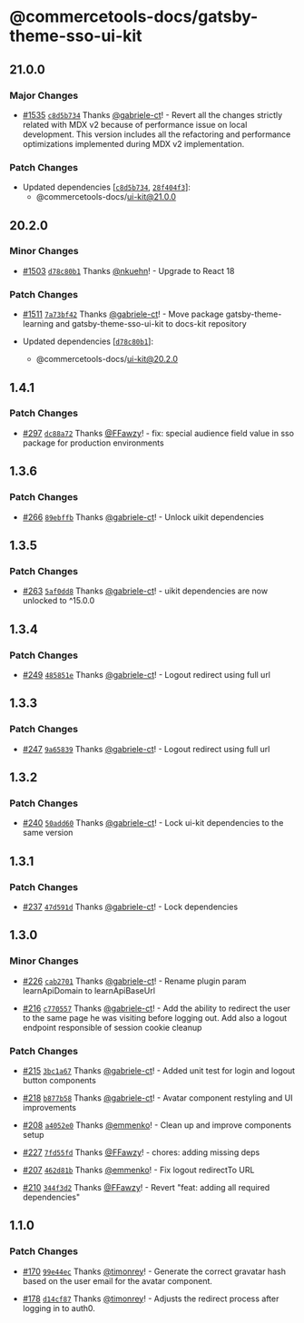 # @commercetools-docs/gatsby-theme-sso-ui-kit

## 21.0.0

### Major Changes

- [#1535](https://github.com/commercetools/commercetools-docs-kit/pull/1535) [`c8d5b734`](https://github.com/commercetools/commercetools-docs-kit/commit/c8d5b734603ba77bfd36c84b7f4ac3e53dab35d2) Thanks [@gabriele-ct](https://github.com/gabriele-ct)! - Revert all the changes strictly related with MDX v2 because of performance issue on local development. This version includes all the refactoring and performance optimizations implemented during MDX v2 implementation.

### Patch Changes

- Updated dependencies [[`c8d5b734`](https://github.com/commercetools/commercetools-docs-kit/commit/c8d5b734603ba77bfd36c84b7f4ac3e53dab35d2), [`28f404f3`](https://github.com/commercetools/commercetools-docs-kit/commit/28f404f377b79939bf58c039ef166c1000198a92)]:
  - @commercetools-docs/ui-kit@21.0.0

## 20.2.0

### Minor Changes

- [#1503](https://github.com/commercetools/commercetools-docs-kit/pull/1503) [`d78c80b1`](https://github.com/commercetools/commercetools-docs-kit/commit/d78c80b1174e47696f1630c44dcf8a0df23fb26c) Thanks [@nkuehn](https://github.com/nkuehn)! - Upgrade to React 18

### Patch Changes

- [#1511](https://github.com/commercetools/commercetools-docs-kit/pull/1511) [`7a73bf42`](https://github.com/commercetools/commercetools-docs-kit/commit/7a73bf4267efe08fd759269aa366d621d5e98fcb) Thanks [@gabriele-ct](https://github.com/gabriele-ct)! - Move package gatsby-theme-learning and gatsby-theme-sso-ui-kit to docs-kit repository

- Updated dependencies [[`d78c80b1`](https://github.com/commercetools/commercetools-docs-kit/commit/d78c80b1174e47696f1630c44dcf8a0df23fb26c)]:
  - @commercetools-docs/ui-kit@20.2.0

## 1.4.1

### Patch Changes

- [#297](https://github.com/commercetools/learning-tech/pull/297) [`dc88a72`](https://github.com/commercetools/learning-tech/commit/dc88a72ac72f06c88cf477edb99af1c8cec70e08) Thanks [@FFawzy](https://github.com/FFawzy)! - fix: special audience field value in sso package for production environments

## 1.3.6

### Patch Changes

- [#266](https://github.com/commercetools/learning-tech/pull/266) [`89ebffb`](https://github.com/commercetools/learning-tech/commit/89ebffb7ad3885048103361eb1685f23c399f7cb) Thanks [@gabriele-ct](https://github.com/gabriele-ct)! - Unlock uikit dependencies

## 1.3.5

### Patch Changes

- [#263](https://github.com/commercetools/learning-tech/pull/263) [`5af0dd8`](https://github.com/commercetools/learning-tech/commit/5af0dd8380c7304c4fa7399550a851cc1bb18bfd) Thanks [@gabriele-ct](https://github.com/gabriele-ct)! - uikit dependencies are now unlocked to ^15.0.0

## 1.3.4

### Patch Changes

- [#249](https://github.com/commercetools/learning-tech/pull/249) [`485851e`](https://github.com/commercetools/learning-tech/commit/485851e7460fd66668fab20f87549ce0e2e4a01d) Thanks [@gabriele-ct](https://github.com/gabriele-ct)! - Logout redirect using full url

## 1.3.3

### Patch Changes

- [#247](https://github.com/commercetools/learning-tech/pull/247) [`9a65839`](https://github.com/commercetools/learning-tech/commit/9a658395d927609dfb36456c599101d5a6e2b987) Thanks [@gabriele-ct](https://github.com/gabriele-ct)! - Logout redirect using full url

## 1.3.2

### Patch Changes

- [#240](https://github.com/commercetools/learning-tech/pull/240) [`50add60`](https://github.com/commercetools/learning-tech/commit/50add60d7f481de75e8deb77d2898d48870335db) Thanks [@gabriele-ct](https://github.com/gabriele-ct)! - Lock ui-kit dependencies to the same version

## 1.3.1

### Patch Changes

- [#237](https://github.com/commercetools/learning-tech/pull/237) [`47d591d`](https://github.com/commercetools/learning-tech/commit/47d591d9602aa9a0317c92b9ac87b1b65c0c3d65) Thanks [@gabriele-ct](https://github.com/gabriele-ct)! - Lock dependencies

## 1.3.0

### Minor Changes

- [#226](https://github.com/commercetools/learning-tech/pull/226) [`cab2701`](https://github.com/commercetools/learning-tech/commit/cab2701cd1a6e62dffdb700602f12870df1df4a0) Thanks [@gabriele-ct](https://github.com/gabriele-ct)! - Rename plugin param learnApiDomain to learnApiBaseUrl

* [#216](https://github.com/commercetools/learning-tech/pull/216) [`c770557`](https://github.com/commercetools/learning-tech/commit/c770557cf3dba194daa75d773546222cae78007a) Thanks [@gabriele-ct](https://github.com/gabriele-ct)! - Add the ability to redirect the user to the same page he was visiting before logging out. Add also a logout endpoint responsible of session cookie cleanup

### Patch Changes

- [#215](https://github.com/commercetools/learning-tech/pull/215) [`3bc1a67`](https://github.com/commercetools/learning-tech/commit/3bc1a6728d35d761dcc81d796a26f9c010742ede) Thanks [@gabriele-ct](https://github.com/gabriele-ct)! - Added unit test for login and logout button components

* [#218](https://github.com/commercetools/learning-tech/pull/218) [`b877b58`](https://github.com/commercetools/learning-tech/commit/b877b584418f1714f70ee7280c2e10a967a2aa0d) Thanks [@gabriele-ct](https://github.com/gabriele-ct)! - Avatar component restyling and UI improvements

- [#208](https://github.com/commercetools/learning-tech/pull/208) [`a4052e0`](https://github.com/commercetools/learning-tech/commit/a4052e0601902e582219b8f6921c8c6f3eacb718) Thanks [@emmenko](https://github.com/emmenko)! - Clean up and improve components setup

* [#227](https://github.com/commercetools/learning-tech/pull/227) [`7fd55fd`](https://github.com/commercetools/learning-tech/commit/7fd55fde84839a7cf1a81bd274cfce5b8398403d) Thanks [@FFawzy](https://github.com/FFawzy)! - chores: adding missing deps

- [#207](https://github.com/commercetools/learning-tech/pull/207) [`462d81b`](https://github.com/commercetools/learning-tech/commit/462d81bf17b5cb4aeea1baf8447abe1610465527) Thanks [@emmenko](https://github.com/emmenko)! - Fix logout redirectTo URL

* [#210](https://github.com/commercetools/learning-tech/pull/210) [`344f3d2`](https://github.com/commercetools/learning-tech/commit/344f3d22dfac2376a381a2c03acf224941626730) Thanks [@FFawzy](https://github.com/FFawzy)! - Revert "feat: adding all required dependencies"

## 1.1.0

### Patch Changes

- [#170](https://github.com/commercetools/learning-tech/pull/170) [`99e44ec`](https://github.com/commercetools/learning-tech/commit/99e44ec30e190182548dfdf9341762c6f6925b1b) Thanks [@timonrey](https://github.com/timonrey)! - Generate the correct gravatar hash based on the user email for the avatar component.

* [#178](https://github.com/commercetools/learning-tech/pull/178) [`d14cf87`](https://github.com/commercetools/learning-tech/commit/d14cf8753f6ceacdd1573b5c64b57849eeec699c) Thanks [@timonrey](https://github.com/timonrey)! - Adjusts the redirect process after logging in to auth0.

